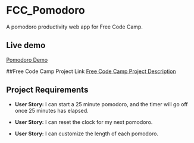 
# FCC_Pomodoro
A pomodoro productivity web app for Free Code Camp.

## Live demo
[Pomodoro Demo](https://rmcavin.github.io/FCC_Pomodoro/)

##Free Code Camp Project Link
[Free Code Camp Project Description](https://www.freecodecamp.org/challenges/build-a-pomodoro-clock)

## Project Requirements
* **User Story:** I can start a 25 minute pomodoro, and the timer will go off once 25 minutes has elapsed.

* **User Story:** I can reset the clock for my next pomodoro.

* **User Story:** I can customize the length of each pomodoro.
